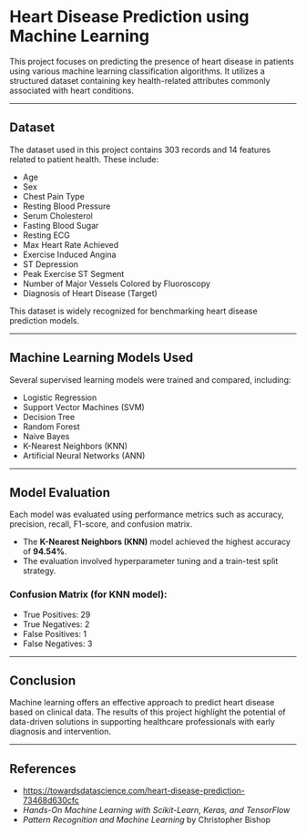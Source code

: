 # Heart Disease Prediction using Machine Learning

This project focuses on predicting the presence of heart disease in patients using various machine learning classification algorithms. It utilizes a structured dataset containing key health-related attributes commonly associated with heart conditions.

---

## Dataset

The dataset used in this project contains 303 records and 14 features related to patient health. These include:

- Age
- Sex
- Chest Pain Type
- Resting Blood Pressure
- Serum Cholesterol
- Fasting Blood Sugar
- Resting ECG
- Max Heart Rate Achieved
- Exercise Induced Angina
- ST Depression
- Peak Exercise ST Segment
- Number of Major Vessels Colored by Fluoroscopy
- Diagnosis of Heart Disease (Target)

This dataset is widely recognized for benchmarking heart disease prediction models.

---

## Machine Learning Models Used

Several supervised learning models were trained and compared, including:

- Logistic Regression  
- Support Vector Machines (SVM)  
- Decision Tree  
- Random Forest  
- Naive Bayes  
- K-Nearest Neighbors (KNN)  
- Artificial Neural Networks (ANN)

---

## Model Evaluation

Each model was evaluated using performance metrics such as accuracy, precision, recall, F1-score, and confusion matrix.

- The **K-Nearest Neighbors (KNN)** model achieved the highest accuracy of **94.54%**.
- The evaluation involved hyperparameter tuning and a train-test split strategy.

### Confusion Matrix (for KNN model):
- True Positives: 29
- True Negatives: 2
- False Positives: 1
- False Negatives: 3

---

## Conclusion

Machine learning offers an effective approach to predict heart disease based on clinical data. The results of this project highlight the potential of data-driven solutions in supporting healthcare professionals with early diagnosis and intervention.

---

## References

- https://towardsdatascience.com/heart-disease-prediction-73468d630cfc  
- *Hands-On Machine Learning with Scikit-Learn, Keras, and TensorFlow*  
- *Pattern Recognition and Machine Learning* by Christopher Bishop
